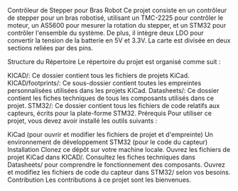 Contrôleur de Stepper pour Bras Robot
Ce projet consiste en un contrôleur de stepper pour un bras robotisé, utilisant un TMC-2225 pour contrôler le moteur, un AS5600 pour mesurer la rotation du stepper, et un STM32 pour contrôler l'ensemble du système. De plus, il intègre deux LDO pour convertir la tension de la batterie en 5V et 3.3V. La carte est divisée en deux sections reliées par des pins.

Structure du Répertoire
Le répertoire du projet est organisé comme suit :

KICAD/: Ce dossier contient tous les fichiers de projets KiCad.
KICAD/footprints/: Ce sous-dossier contient toutes les empreintes personnalisées utilisées dans les projets KiCad.
Datasheets/: Ce dossier contient les fiches techniques de tous les composants utilisés dans ce projet.
STM32/: Ce dossier contient tous les fichiers de code relatifs aux capteurs, écrits pour la plate-forme STM32.
Prérequis
Pour utiliser ce projet, vous devez avoir installé les outils suivants :

KiCad (pour ouvrir et modifier les fichiers de projet et d'empreinte)
Un environnement de développement STM32 (pour le code du capteur)
Installation
Clonez ce dépôt sur votre machine locale.
Ouvrez les fichiers de projet KiCad dans KICAD/.
Consultez les fiches techniques dans Datasheets/ pour comprendre le fonctionnement des composants.
Ouvrez et modifiez les fichiers de code du capteur dans STM32/ selon vos besoins.
Contribution
Les contributions à ce projet sont les bienvenues. 
